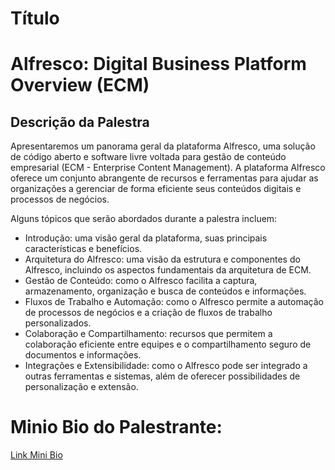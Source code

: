 # Título
# Alfresco: Digital Business Platform Overview (ECM)

## Descrição da Palestra
Apresentaremos um panorama geral da plataforma Alfresco, uma solução de código aberto e software livre voltada para gestão de conteúdo empresarial (ECM - Enterprise Content Management). A plataforma Alfresco oferece um conjunto abrangente de recursos e ferramentas para ajudar as organizações a gerenciar de forma eficiente seus conteúdos digitais e processos de negócios.

Alguns tópicos que serão abordados durante a palestra incluem:
- Introdução: uma visão geral da plataforma, suas principais características e benefícios.
- Arquitetura do Alfresco: uma visão da estrutura e componentes do Alfresco, incluindo os aspectos fundamentais da arquitetura de ECM.
- Gestão de Conteúdo: como o Alfresco facilita a captura, armazenamento, organização e busca de conteúdos e informações.
- Fluxos de Trabalho e Automação: como o Alfresco permite a automação de processos de negócios e a criação de fluxos de trabalho personalizados.
- Colaboração e Compartilhamento: recursos que permitem a colaboração eficiente entre equipes e o compartilhamento seguro de documentos e informações.
- Integrações e Extensibilidade: como o Alfresco pode ser integrado a outras ferramentas e sistemas, além de oferecer possibilidades de personalização e extensão.

# Minio Bio do Palestrante:

[Link Mini Bio](../../../speakers/Williane_Delfino_Pinheiro.md)


 
